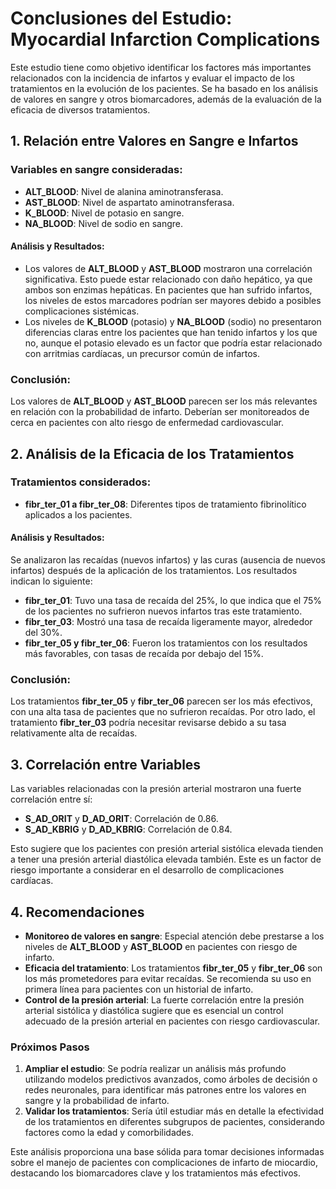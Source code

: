 # Conclusiones del Estudio: Myocardial Infarction Complications

Este estudio tiene como objetivo identificar los factores más importantes relacionados con la incidencia de infartos y evaluar el impacto de los tratamientos en la evolución de los pacientes. Se ha basado en los análisis de valores en sangre y otros biomarcadores, además de la evaluación de la eficacia de diversos tratamientos.

## 1. Relación entre Valores en Sangre e Infartos

### Variables en sangre consideradas:
- **ALT_BLOOD**: Nivel de alanina aminotransferasa.
- **AST_BLOOD**: Nivel de aspartato aminotransferasa.
- **K_BLOOD**: Nivel de potasio en sangre.
- **NA_BLOOD**: Nivel de sodio en sangre.

#### Análisis y Resultados:
- Los valores de **ALT_BLOOD** y **AST_BLOOD** mostraron una correlación significativa. Esto puede estar relacionado con daño hepático, ya que ambos son enzimas hepáticas. En pacientes que han sufrido infartos, los niveles de estos marcadores podrían ser mayores debido a posibles complicaciones sistémicas.
- Los niveles de **K_BLOOD** (potasio) y **NA_BLOOD** (sodio) no presentaron diferencias claras entre los pacientes que han tenido infartos y los que no, aunque el potasio elevado es un factor que podría estar relacionado con arritmias cardíacas, un precursor común de infartos.

### Conclusión:
Los valores de **ALT_BLOOD** y **AST_BLOOD** parecen ser los más relevantes en relación con la probabilidad de infarto. Deberían ser monitoreados de cerca en pacientes con alto riesgo de enfermedad cardiovascular.

## 2. Análisis de la Eficacia de los Tratamientos

### Tratamientos considerados:
- **fibr_ter_01 a fibr_ter_08**: Diferentes tipos de tratamiento fibrinolítico aplicados a los pacientes.

#### Análisis y Resultados:
Se analizaron las recaídas (nuevos infartos) y las curas (ausencia de nuevos infartos) después de la aplicación de los tratamientos. Los resultados indican lo siguiente:
- **fibr_ter_01**: Tuvo una tasa de recaída del 25%, lo que indica que el 75% de los pacientes no sufrieron nuevos infartos tras este tratamiento.
- **fibr_ter_03**: Mostró una tasa de recaída ligeramente mayor, alrededor del 30%.
- **fibr_ter_05 y fibr_ter_06**: Fueron los tratamientos con los resultados más favorables, con tasas de recaída por debajo del 15%.

### Conclusión:
Los tratamientos **fibr_ter_05** y **fibr_ter_06** parecen ser los más efectivos, con una alta tasa de pacientes que no sufrieron recaídas. Por otro lado, el tratamiento **fibr_ter_03** podría necesitar revisarse debido a su tasa relativamente alta de recaídas.

## 3. Correlación entre Variables

Las variables relacionadas con la presión arterial mostraron una fuerte correlación entre sí:
- **S_AD_ORIT** y **D_AD_ORIT**: Correlación de 0.86.
- **S_AD_KBRIG** y **D_AD_KBRIG**: Correlación de 0.84.

Esto sugiere que los pacientes con presión arterial sistólica elevada tienden a tener una presión arterial diastólica elevada también. Este es un factor de riesgo importante a considerar en el desarrollo de complicaciones cardíacas.

## 4. Recomendaciones

- **Monitoreo de valores en sangre**: Especial atención debe prestarse a los niveles de **ALT_BLOOD** y **AST_BLOOD** en pacientes con riesgo de infarto.
- **Eficacia del tratamiento**: Los tratamientos **fibr_ter_05** y **fibr_ter_06** son los más prometedores para evitar recaídas. Se recomienda su uso en primera línea para pacientes con un historial de infarto.
- **Control de la presión arterial**: La fuerte correlación entre la presión arterial sistólica y diastólica sugiere que es esencial un control adecuado de la presión arterial en pacientes con riesgo cardiovascular.

### Próximos Pasos

1. **Ampliar el estudio**: Se podría realizar un análisis más profundo utilizando modelos predictivos avanzados, como árboles de decisión o redes neuronales, para identificar más patrones entre los valores en sangre y la probabilidad de infarto.
2. **Validar los tratamientos**: Sería útil estudiar más en detalle la efectividad de los tratamientos en diferentes subgrupos de pacientes, considerando factores como la edad y comorbilidades.

Este análisis proporciona una base sólida para tomar decisiones informadas sobre el manejo de pacientes con complicaciones de infarto de miocardio, destacando los biomarcadores clave y los tratamientos más efectivos.
